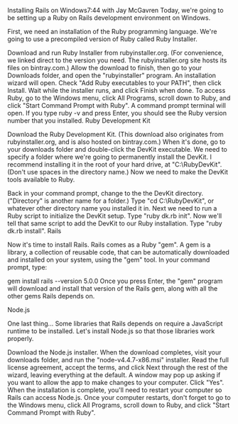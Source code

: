 Installing Rails on Windows7:44
with Jay McGavren
Today, we're going to be setting up a Ruby on Rails development environment on Windows.

First, we need an installation of the Ruby programming language. We're going to use a precompiled version of Ruby called Ruby Installer.

Download and run Ruby Installer from rubyinstaller.org. (For convenience, we linked direct to the version you need. The rubyinstaller.org site hosts its files on bintray.com.)
Allow the download to finish, then go to your Downloads folder, and open the "rubyinstaller" program. An installation wizard will open. Check "Add Ruby executables to your PATH", then click Install. Wait while the installer runs, and click Finish when done.
To access Ruby, go to the Windows menu, click All Programs, scroll down to Ruby, and click "Start Command Prompt with Ruby". A command prompt terminal will open. If you type ruby -v and press Enter, you should see the Ruby version number that you installed.
Ruby Development Kit

Download the Ruby Development Kit. (This download also originates from rubyinstaller.org, and is also hosted on bintray.com.)
When it's done, go to your downloads folder and double-click the DevKit executable.
We need to specify a folder where we're going to permanently install the DevKit. I recommend installing it in the root of your hard drive, at "C:\RubyDevKit". (Don't use spaces in the directory name.)
Now we need to make the DevKit tools available to Ruby.

Back in your command prompt, change to the the DevKit directory. ("Directory" is another name for a folder.) Type "cd C:\RubyDevKit", or whatever other directory name you installed it in.
Next we need to run a Ruby script to initialize the DevKit setup. Type "ruby dk.rb init".
Now we'll tell that same script to add the DevKit to our Ruby installation. Type "ruby dk.rb install".
Rails

Now it's time to install Rails. Rails comes as a Ruby "gem". A gem is a library, a collection of reusable code, that can be automatically downloaded and installed on your system, using the "gem" tool. In your command prompt, type:

gem install rails --version 5.0.0
Once you press Enter, the "gem" program will download and install that version of the Rails gem, along with all the other gems Rails depends on.

Node.js

One last thing... Some libraries that Rails depends on require a JavaScript runtime to be installed. Let's install Node.js so that those libraries work properly.

Download the Node.js installer.
When the download completes, visit your downloads folder, and run the "node-v4.4.7-x86.msi" installer.
Read the full license agreement, accept the terms, and click Next through the rest of the wizard, leaving everything at the default.
A window may pop up asking if you want to allow the app to make changes to your computer. Click "Yes".
When the installation is complete, you'll need to restart your computer so Rails can access Node.js.
Once your computer restarts, don't forget to go to the Windows menu, click All Programs, scroll down to Ruby, and click "Start Command Prompt with Ruby".
